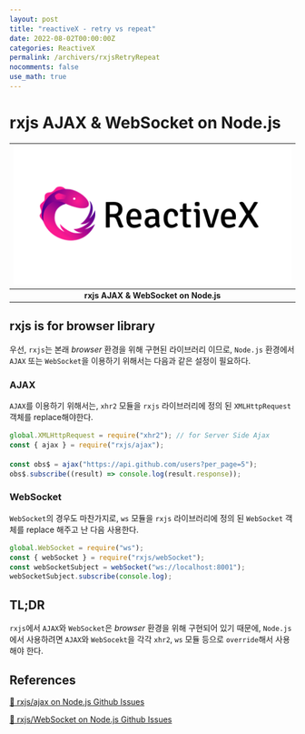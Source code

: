```yaml
---
layout: post
title: "reactiveX - retry vs repeat"
date: 2022-08-02T00:00:00Z
categories: ReactiveX
permalink: /archivers/rxjsRetryRepeat
nocomments: false
use_math: true
---
```


# rxjs AJAX & WebSocket on Node.js

| ![reactivex](/assets/posts/2022-08-02-retryAndrepeat/reactivex_logo.png) |
| :----------------------------------------------------------------------: |
|                 <b>rxjs AJAX & WebSocket on Node.js</b>                  |

## rxjs is for browser library

우선, `rxjs`는 본래 _browser_ 환경을 위해 구현된 라이브러리 이므로, `Node.js` 환경에서 `AJAX` 또는 `WebSocket`을 이용하기 위해서는 다음과 같은 설정이 필요하다.

### AJAX

`AJAX`를 이용하기 위해서는, `xhr2` 모듈을 `rxjs` 라이브러리에 정의 된 `XMLHttpRequest` 객체를 replace해야한다.

```javascript
global.XMLHttpRequest = require("xhr2"); // for Server Side Ajax
const { ajax } = require("rxjs/ajax");

const obs$ = ajax("https://api.github.com/users?per_page=5");
obs$.subscribe((result) => console.log(result.response));
```

### WebSocket

`WebSocket`의 경우도 마찬가지로, `ws` 모듈을 `rxjs` 라이브러리에 정의 된 `WebSocket` 객체를 replace 해주고 난 다음 사용한다.

```javascript
global.WebSocket = require("ws");
const { webSocket } = require("rxjs/webSocket");
const webSocketSubject = webSocket("ws://localhost:8001");
webSocketSubject.subscribe(console.log);
```

## TL;DR

`rxjs`에서 `AJAX`와 `WebSocket`은 _browser_ 환경을 위해 구현되어 있기 때문에, `Node.js`에서 사용하려면 `AJAX`와 `WebSocekt`을 각각 `xhr2`, `ws` 모듈 등으로 `override`해서 사용해야 한다.

## References

[🔗 rxjs/ajax on Node.js Github Issues](https://github.com/ReactiveX/rxjs/issues/2099)

[🔗 rxjs/WebSocket on Node.js Github Issues](https://github.com/ReactiveX/rxjs/issues/3942)
